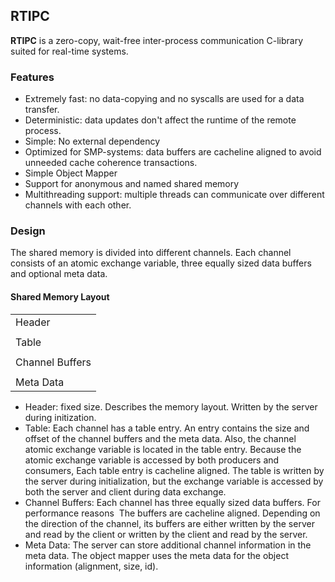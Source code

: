 ## RTIPC

**RTIPC** is a zero-copy, wait-free inter-process communication C-library suited for real-time systems.

### Features
- Extremely fast: no data-copying and no syscalls are used for a data transfer.
- Deterministic: data updates don't affect the runtime of the remote process.
- Simple: No external dependency
- Optimized for SMP-systems: data buffers are cacheline aligned to avoid unneeded cache coherence transactions.
- Simple Object Mapper
- Support for anonymous and named shared memory
- Multithreading support: multiple threads can communicate over different channels with each other.

### Design
The shared memory is divided into different channels. Each channel consists of an atomic exchange variable, three equally sized data buffers and optional meta data.

#### Shared Memory Layout
|                 |
| --------------- |
| Header          |
|                 |
| Table           |
|                 |
| Channel Buffers |
|                 |
| Meta Data       |

- Header: fixed size. Describes the memory layout. Written by the server during initization.
- Table: Each channel has a table entry. An entry contains the size and offset of the channel buffers and the meta data.
Also, the channel atomic exchange variable is located in the table entry. Because the atomic exchange variable is accessed by both producers and consumers,
Each table entry is cacheline aligned. The table is written by the server during initialization, but the exchange variable is accessed by both the server and client during data exchange.
- Channel Buffers: Each channel has three equally sized data buffers. For performance reasons 
The buffers are cacheline aligned. Depending on the direction of the channel, its buffers are either written by the server and read by the client or written by the client and read by the server.
- Meta Data: The server can store additional channel information in the meta data. The object mapper uses the meta data for the object information (alignment, size, id). 

